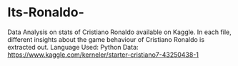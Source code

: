 # Its-Ronaldo-
Data Analysis on stats of Cristiano Ronaldo available on Kaggle.
In each file, different insights about the game behaviour of Cristiano Ronaldo is extracted out.
Language Used: Python
Data: https://www.kaggle.com/kerneler/starter-cristiano7-43250438-1

